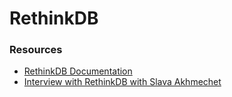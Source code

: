 # RethinkDB

### Resources

+ [RethinkDB Documentation](https://www.rethinkdb.com/docs/)
+ [Interview with RethinkDB with Slava Akhmechet](https://devchat.tv/js-jabber/176-jsj-rethinkdb-with-slava-akhmechet)
